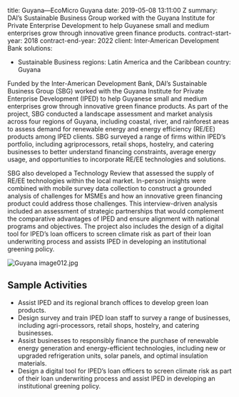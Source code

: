 
title: Guyana—EcoMicro Guyana
date: 2019-05-08 13:11:00 Z
summary: DAI’s Sustainable Business Group worked with the Guyana Institute for Private
  Enterprise Development to help Guyanese small and medium enterprises grow through
  innovative green finance products.
contract-start-year: 2018
contract-end-year: 2022
client: Inter-American Development Bank
solutions:
- Sustainable Business
regions: Latin America and the Caribbean
country: Guyana


Funded by the Inter-American Development Bank, DAI’s Sustainable Business Group (SBG) worked with the Guyana Institute for Private Enterprise Development (IPED) to help Guyanese small and medium enterprises grow through innovative green finance products. As part of the project, SBG conducted a landscape assessment and market analysis across four regions of Guyana, including coastal, river, and rainforest areas to assess demand for renewable energy and energy efficiency (RE/EE) products among IPED clients. SBG surveyed a range of firms within IPED’s portfolio, including agriprocessors, retail shops, hostelry, and catering businesses to better understand financing constraints, average energy usage, and opportunities to incorporate RE/EE technologies and solutions.

SBG also developed a Technology Review that assessed the supply of RE/EE technologies within the local market. In-person insights were combined with mobile survey data collection to construct a grounded analysis of challenges for MSMEs and how an innovative green financing product could address those challenges. This interview-driven analysis included an assessment of strategic partnerships that would complement the comparative advantages of IPED and ensure alignment with national programs and objectives. The project also includes the design of a digital tool for IPED’s loan officers to screen climate risk as part of their loan underwriting process and assists IPED in developing an institutional greening policy.

![Guyana image012.jpg](/uploads/Guyana%20image012.jpg)

## Sample Activities

* Assist IPED and its regional branch offices to develop green loan products.
* Design survey and train IPED loan staff to survey a range of businesses, including agri-processors, retail shops, hostelry, and catering businesses.
* Assist businesses to responsibly finance the purchase of renewable energy generation and energy-efficient technologies, including new or upgraded refrigeration units, solar panels, and optimal insulation materials.
* Design a digital tool for IPED’s loan officers to screen climate risk as part of their loan underwriting process and assist IPED in developing an institutional greening policy.
